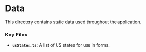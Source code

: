 # Data

This directory contains static data used throughout the application.

### Key Files

- **`usStates.ts`**: A list of US states for use in forms.
